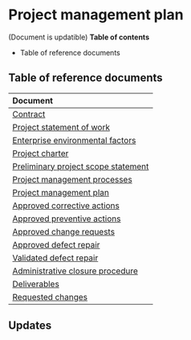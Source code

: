 # Project management plan
(Document is updatible)
**Table of contents**
* Table of reference documents
## Table of reference documents
| Document |
| :--- |
| [Contract](./Contract) |
| [Project statement of work](./Project%20statement%20of%20work) |
| [Enterprise environmental factors](./Enterprise%20environmental%20factors) |
| [Project charter](./Project%20charter) |
| [Preliminary project scope statement](./Preliminary%20project%20scope%20statement) |
| [Project management processes](./Project%20management%20processes) |
| [Project management plan](./Project%20management%20plan) |
| [Approved corrective actions](./Approved%20corrective%20actions) |
| [Approved preventive actions](./Approved%20preventive%20actions) |
| [Approved change requests](./Approved%20change%20requests) |
| [Approved defect repair](./Approved%20defect%20repair) |
| [Validated defect repair](./Validated%20defect%20repair) |
| [Administrative closure procedure](./Administrative%20closure%20procedure) |
| [Deliverables](./Deliverables) |
| [Requested changes](./Requested%20changes) |
## Updates